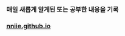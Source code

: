 
<h3>매일 새롭게 알게된 또는 공부한 내용을 기록</h3> 
<h3><a href="https://nniie.github.io/">nniie.github.io</a></h3>
